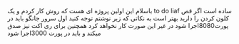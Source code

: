 باسلام 
این اولین پروژه ای هست که روش کار کردم و یک to do liaf ساده است
اگر قص کلون کردن را دارید بهتر است به نکاتی که زیر نوشتم توجه کنید
اول سرور جانگو باید در پورت8080اجرا شود در غیر این صورت کار نخواهد کرد 
همچنین برای ری اکت نیز صدق میکند و باید در پورت 3000اجرا شود
